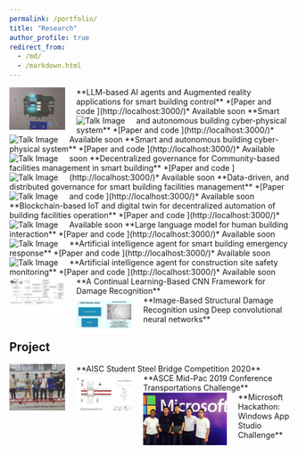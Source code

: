 ```yaml
---
permalink: /portfolio/
title: "Research"
author_profile: true
redirect_from: 
  - /md/
  - /markdown.html
---
```



<img src="/images/AR.png" alt="Talk Image" style="float: left; margin-right: 20px; max-width: 100px;">
**LLM-based AI agents and Augmented reality applications for smart building control**
*[Paper and code ](http://localhost:3000/)* Available soon


<img src="/images/robot.png" alt="Talk Image" style="float: left; margin-right: 20px; max-width: 100px;">
**Smart and autonomous building cyber-physical system**
*[Paper and code ](http://localhost:3000/)* Available soon


<img src="/images/robot.png" alt="Talk Image" style="float: left; margin-right: 20px; max-width: 100px;">
**Smart and autonomous building cyber-physical system**
*[Paper and code ](http://localhost:3000/)* Available soon


<img src="/images/robot.png" alt="Talk Image" style="float: left; margin-right: 20px; max-width: 100px;">
**Decentralized governance for Community-based facilities management in smart building** 
*[Paper and code ](http://localhost:3000/)* Available soon

<img src="/images/robot.png" alt="Talk Image" style="float: left; margin-right: 20px; max-width: 100px;">
**Data-driven, and distributed governance for smart building facilities management** 
*[Paper and code ](http://localhost:3000/)* Available soon


<img src="/images/robot.png" alt="Talk Image" style="float: left; margin-right: 20px; max-width: 100px;">
**Blockchain-based IoT and digital twin for decentralized automation of building facilities operation** 
*[Paper and code ](http://localhost:3000/)* Available soon


<img src="/images/robot.png" alt="Talk Image" style="float: left; margin-right: 20px; max-width: 100px;">
**Large language model for human building interaction** 
*[Paper and code ](http://localhost:3000/)* Available soon


<img src="/images/robot.png" alt="Talk Image" style="float: left; margin-right: 20px; max-width: 100px;">
**Artificial intelligence agent for smart building emergency response** 
*[Paper and code ](http://localhost:3000/)* Available soon


<img src="/images/robot.png" alt="Talk Image" style="float: left; margin-right: 20px; max-width: 100px;">
**Artificial intelligence agent for construction site safety monitoring** 
*[Paper and code ](http://localhost:3000/)* Available soon




<img src="/images/cd.png" alt="Talk Image" style="float: left; margin-right: 20px; max-width: 100px;">
**A Continual Learning-Based CNN Framework for Damage Recognition**<br>



<img src="/images/crack.png" alt="Talk Image" style="float: left; margin-right: 20px; max-width: 100px;">
**Image-Based Structural Damage Recognition using Deep convolutional neural networks**<be>



## Project
<img src="/images/steelbridge.png" alt="Talk Image" style="float: left; margin-right: 20px; max-width: 100px;">
**AISC Student Steel Bridge Competition 2020**<br>



<img src="/images/midpac2019.png" alt="Talk Image" style="float: left; margin-right: 20px; max-width: 100px;">
**ASCE Mid-Pac 2019 Conference Transportations Challenge**<br>




<img src="/images/microsoft.png" alt="Talk Image" style="float: left; margin-right: 20px; max-width: 150px;">
**Microsoft Hackathon: Windows App Studio Challenge**<br>

